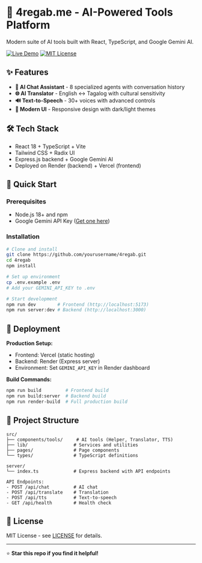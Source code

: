 # 🚀 4regab.me - AI-Powered Tools Platform

Modern suite of AI tools built with React, TypeScript, and Google Gemini AI.

[![Live Demo](https://img.shields.io/badge/Live%20Demo-4regab.me-blue?style=flat-square)](https://4regab.me)
[![MIT License](https://img.shields.io/badge/License-MIT-green.svg?style=flat-square)](LICENSE)

## ✨ Features

- **🤖 AI Chat Assistant** - 8 specialized agents with conversation history
- **🌐 AI Translator** - English ↔ Tagalog with cultural sensitivity  
- **🔊 Text-to-Speech** - 30+ voices with advanced controls
- **🎨 Modern UI** - Responsive design with dark/light themes

## 🛠️ Tech Stack

- React 18 + TypeScript + Vite
- Tailwind CSS + Radix UI
- Express.js backend + Google Gemini AI
- Deployed on Render (backend) + Vercel (frontend)

## 🚀 Quick Start

### Prerequisites
- Node.js 18+ and npm
- Google Gemini API Key ([Get one here](https://makersuite.google.com/app/apikey))

### Installation
```bash
# Clone and install
git clone https://github.com/yourusername/4regab.git
cd 4regab
npm install

# Set up environment
cp .env.example .env
# Add your GEMINI_API_KEY to .env

# Start development
npm run dev        # Frontend (http://localhost:5173)
npm run server:dev # Backend (http://localhost:3000)
```

## 🚀 Deployment

**Production Setup:**
- Frontend: Vercel (static hosting)
- Backend: Render (Express server)
- Environment: Set `GEMINI_API_KEY` in Render dashboard

**Build Commands:**
```bash
npm run build         # Frontend build
npm run build:server  # Backend build
npm run render-build  # Full production build
```

## 📁 Project Structure
```
src/
├── components/tools/     # AI tools (Helper, Translator, TTS)
├── lib/                 # Services and utilities
├── pages/               # Page components
└── types/               # TypeScript definitions

server/
└── index.ts             # Express backend with API endpoints

API Endpoints:
- POST /api/chat         # AI chat
- POST /api/translate    # Translation
- POST /api/tts          # Text-to-speech
- GET /api/health        # Health check
```

## 📝 License

MIT License - see [LICENSE](LICENSE) for details.

---

⭐ **Star this repo if you find it helpful!**
